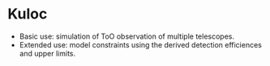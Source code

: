 # Kuloc

- Basic use: simulation of ToO observation of multiple telescopes.
- Extended use: model constraints using the derived detection efficiences and upper limits. 
